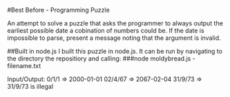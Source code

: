#Best Before - Programming Puzzle

An attempt to solve a puzzle that asks the programmer to always output the earliest possible date a cobination of numbers could be.  If the date is impossible to parse, present a message noting that the argument is invalid.


##Built in node.js
I built this puzzle in node.js.  It can be run by navigating to the directory the repositiory and calling:
###node moldybread.js -filename.txt

Input/Output:
0/1/1 => 2000-01-01
02/4/67 => 2067-02-04
31/9/73 => 31/9/73 is illegal